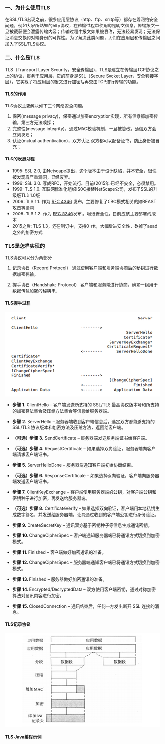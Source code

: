 ### 一、为什么使用TLS

在SSL/TLS出现之前，很多应用层协议（http、ftp、smtp等）都存在着网络安全问题，例如大家所熟知的http协议，在传输过程中使用的是明文信息，传输报文一旦被截获便会泄露传输内容；传输过程中报文如果被篡改，无法轻易发现；无法保证消息交换的对端身份的可靠性。为了解决此类问题，人们在应用层和传输层之间加入了SSL/TLS协议。

### 二、什么是TLS

TLS（Transport Layer Security，安全传输层)，TLS是建立在传输层TCP协议之上的协议，服务于应用层，它的前身是SSL（Secure Socket Layer，安全套接字层），它实现了将应用层的报文进行加密后再交由TCP进行传输的功能。

#### TLS的作用

TLS协议主要解决如下三个网络安全问题。

1. 保密(message privacy)，保密通过加密encryption实现，所有信息都加密传输，第三方无法嗅探；
2. 完整性(message integrity)，通过MAC校验机制，一旦被篡改，通信双方会立刻发现；
3. 认证(mutual authentication)，双方认证,双方都可以配备证书，防止身份被冒充；

#### TLS的发展过程

- 1995: SSL 2.0, 由Netscape提出，这个版本由于设计缺陷，并不安全，很快被发现有严重漏洞，已经废弃。
- 1996: SSL 3.0. 写成RFC，开始流行。目前(2015年)已经不安全，必须禁用。
- 1999: TLS 1.0. 互联网标准化组织ISOC接替NetScape公司，发布了SSL的升级版TLS 1.0版
- 2006: TLS 1.1. 作为 [RFC 4346](https://tools.ietf.org/html/rfc4346) 发布。主要修复了CBC模式相关的如BEAST攻击等漏洞
- 2008: TLS 1.2. 作为 [RFC 5246](https://tools.ietf.org/html/rfc5246)发布 。增进安全性，目前应该主要部署的版本
- 2015之后: TLS 1.3，还在制订中，支持0-rtt，大幅增进安全性，砍掉了aead之外的加密方式

### TLS是怎样实现的

TLS协议可以分为两部分

1. 记录协议（Record Protocol）
通过使用客户端和服务端协商后的秘钥进行数据加密传输。

2. 握手协议（Handshake Protocol）
客户端和服务端进行协商，确定一组用于数据传输加密的秘钥串。

#### TLS握手过程

![Fig. 1. Message flow for a full handshake](img/TLS详解/TLS握手.png)

- **步骤 1.** ClientHello – 客户端发送所支持的 SSL/TLS 最高协议版本号和所支持的加密算法集合及压缩方法集合等信息给服务器端。

- **步骤 2.** ServerHello – 服务器端收到客户端信息后，选定双方都能够支持的 SSL/TLS 协议版本和加密方法及压缩方法，返回给客户端。

- **（可选）步骤 3.** SendCertificate – 服务器端发送服务端证书给客户端。

- **（可选）步骤 4.** RequestCertificate – 如果选择双向验证，服务器端向客户端请求客户端证书。

- **步骤 5.** ServerHelloDone – 服务器端通知客户端初始协商结束。

- **（可选）步骤 6.** ResponseCertificate – 如果选择双向验证，客户端向服务器端发送客户端证书。

- **步骤 7.** ClientKeyExchange – 客户端使用服务器端的公钥，对客户端公钥和密钥种子进行加密，再发送给服务器端。

- **（可选）步骤 8.** CertificateVerify – 如果选择双向验证，客户端用本地私钥生成数字签名，并发送给服务器端，让其通过收到的客户端公钥进行身份验证。

- **步骤 9.** CreateSecretKey – 通讯双方基于密钥种子等信息生成通讯密钥。

- **步骤 10.** ChangeCipherSpec – 客户端通知服务器端已将通讯方式切换到加密模式。

- **步骤 11.** Finished – 客户端做好加密通讯的准备。

- **步骤 12.** ChangeCipherSpec – 服务器端通知客户端已将通讯方式切换到加密模式。

- **步骤 13.** Finished – 服务器做好加密通讯的准备。

- **步骤 14.** Encrypted/DecryptedData – 双方使用客户端密钥，通过对称加密算法对通讯内容进行加密。

- **步骤 15.** ClosedConnection – 通讯结束后，任何一方发出断开 SSL 连接的消息。

#### TLS记录协议

![TLS记录协议](img/TLS详解/TLS记录协议.png)

#### TLS Java编程示例
